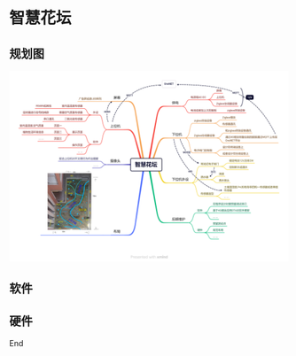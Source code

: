 # 智慧花坛

## 规划图

![智慧花坛规划](https://raw.githubusercontent.com/viys/picture-bed/master/img/Diagram.png)



## 软件





## 硬件





End
